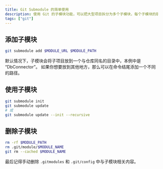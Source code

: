 ```yaml
---
title: Git Submodule 的简单使用
description: 使用 Git 的子模块功能，可以把大型项目拆分为多个子模块，每个子模块的版本管理都是独立的。
tags: ["git"]
---
```


## 添加子模块

```sh
git submodule add $MODULE_URL $MODULE_PATH
```

默认情况下，子模块会将子项目放到一个与仓库同名的目录中，本例中是 “DbConnector”。 如果你想要放到其他地方，那么可以在命令结尾添加一个不同的路径。

## 使用子模块

```sh
git submodule init
git submodule update
# 或
git submodule update --init --recursive
```

## 删除子模块

```sh
rm -rf $MODULE_PATH
rm .git/module/$MODULE_NAME
git rm --cached $MODULE_NAME
```

最后记得手动删除 `.gitmodules` 和 `.git/config` 中与子模块相关内容。
